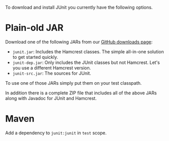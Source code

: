 To download and install JUnit you currently have the following options.
 
# Plain-old JAR

Download one of the following JARs from our [GitHub downloads page](https://github.com/KentBeck/junit/downloads):

* `junit.jar`: Includes the Hamcrest classes. The simple all-in-one solution to get started quickly.
* `junit-dep.jar`: Only includes the JUnit classes but not Hamcrest. Let's you use a different Hamcrest version.
* `junit-src.jar`: The sources for JUnit.

To use one of those JARs simply put them on your test classpath.

In addition there is a complete ZIP file that includes all of the above JARs along with Javadoc for JUnit and Hamcrest.

# Maven

Add a dependency to `junit:junit` in `test` scope.
